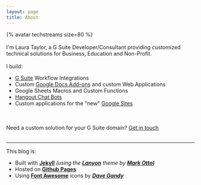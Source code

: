 ```yaml
---
layout: page
title: About
---
```


<p class="message">
{% avatar techstreams size=80 %}
<span class="social">
	<a href="https://medium.com/@techstreams" target="_blank"><i class="fa fa-medium fa-2x"></i></a>
	<a href="https://twitter.com/techstreams" target="_blank"><i class="fa fa-twitter-square fa-2x"></i></a>
	<a href="https://github.com/techstreams" target="_blank"><i class="fa fa-github-square fa-2x"></i></a>
</span>
<br><br>
I'm Laura Taylor, a G Suite Developer/Consultant providing customized technical solutions for Business, Education and Non-Profit.<br><br>
I build: <br>

<ul>
  <li><a href="https://gsuite.google.com/" target="_blank">G Suite</a> Workflow Integrations</li>
  <li>Custom <a href="https://www.youtube.com/watch?v=lZqX6ocwHWU" target="_blank">Google Docs Add-ons</a> and custom Web Applications</li>
  <li>Google Sheets Macros and Custom Functions</li>
  <li><a href="https://gsuite.google.com/products/chat/" target="_blank">Hangout Chat Bots</a></li>
  <li>Custom applications for the "new" <a href="https://gsuite.google.com/products/sites/" target="_blank">Google Sites</a></li>
</ul>

<br><br>
Need a custom solution for your G Suite domain?  <a href="https://sites.google.com/tech-streams.com/website/contact" target="_blank">Get in touch</a>
<br><br>
</p>

---

This blog is:

* Built with **[Jekyll](https://jekyllrb.com/)** *(using the __[Lanyon](http://lanyon.getpoole.com/)__ theme by __[Mark Otto](https://twitter.com/mdo))__*
* Hosted on **[Github Pages](https://pages.github.com/)**
* Using **[Font Awesome](https://fortawesome.github.io/Font-Awesome/)** icons by ***[Dave Gandy](https://twitter.com/davegandy)***
